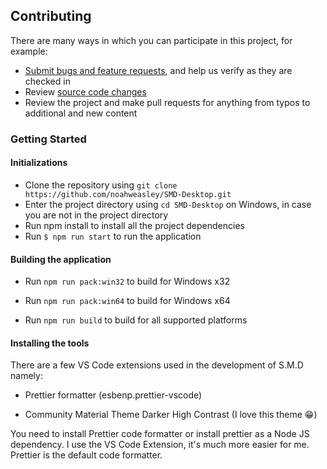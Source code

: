 ## Contributing

There are many ways in which you can participate in this project, for example:

- [Submit bugs and feature requests](https://github.com/noahweasley/SMD-Desktop/issues), and help us verify as they are checked in
- Review [source code changes](https://github.com/noahweasley/SMD-desktop/pulls)
- Review the project and make pull requests for anything from typos to additional and new content

### Getting Started

#### Initializations

- Clone the repository using `git clone https://github.com/noahweasley/SMD-Desktop.git`
- Enter the project directory using `cd SMD-Desktop` on Windows, in case you are not in the project directory
- Run npm install to install all the project dependencies
- Run `$ npm run start` to run the application

#### Building the application

- Run `npm run pack:win32` to build for Windows x32

- Run `npm run pack:win64` to build for Windows x64

- Run `npm run build` to build for all supported platforms

#### Installing the tools

There are a few VS Code extensions used in the development of S.M.D namely:

- Prettier formatter (esbenp.prettier-vscode)

- Community Material Theme Darker High Contrast (I love this theme :grin:)

You need to install Prettier code formatter or install prettier as a Node JS dependency. I use the VS Code Extension, it's much more easier for me. Prettier is the default code formatter.
